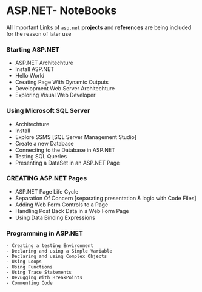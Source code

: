 # ASP.NET- NoteBooks

All Important Links of `asp.net` <b>projects</b> and <b>references</b> are being included for the reason of later use


### Starting ASP.NET
  - ASP.NET Architechture
  - Install ASP.NET
  - Hello World
  - Creating Page With Dynamic Outputs
  - Development Web Server Architechture
  - Exploring Visual Web Developer 

### Using Microsoft SQL Server
  - Architechture
  - Install
  - Explore SSMS [SQL Server Management Studio]
  - Create a new Database
  - Connecting to the Database in ASP.NET
  - Testing SQL Queries
  - Presenting a DataSet in an ASP.NET Page
  
### CREATING ASP.NET Pages
  - ASP.NET Page Life Cycle
  - Separation Of Concern [separating presentation & logic with Code Files]
  - Adding Web Form Controls to a Page
  - Handling Post Back Data in a Web Form Page
  - Using Data Binding Expressions
  
### Programming in ASP.NET
	- Creating a testing Environment
	- Declaring and using a Simple Variable
	- Declaring and using Complex Objects
	- Using Loops
	- Using Functions
	- Using Trace Statements
	- Devugging With BreakPoints
	- Commenting Code
  
